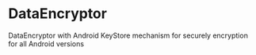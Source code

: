 # DataEncryptor
DataEncryptor with Android KeyStore mechanism for securely encryption for all Android versions
